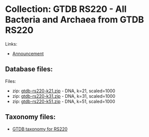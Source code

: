 # Collection: GTDB RS220 - All Bacteria and Archaea from GTDB RS220

Links:
* [Announcement](https://forum.gtdb.ecogenomic.org/t/announcing-gtdb-r09-rs220/595)

## Database files:

Files:
* zip: [gtdb-rs220-k21.zip](https://farm.cse.ucdavis.edu/~ctbrown/sourmash-db/gtdb-rs220/gtdb-rs220-k21.zip) - DNA, k=21, scaled=1000
* zip: [gtdb-rs220-k31.zip](https://farm.cse.ucdavis.edu/~ctbrown/sourmash-db/gtdb-rs220/gtdb-rs220-k31.zip) - DNA, k=31, scaled=1000
* zip: [gtdb-rs220-k51.zip](https://farm.cse.ucdavis.edu/~ctbrown/sourmash-db/gtdb-rs220/gtdb-rs220-k51.zip) - DNA, k=51, scaled=1000


## Taxonomy files:

* [GTDB taxonomy for RS220](https://farm.cse.ucdavis.edu/~ctbrown/sourmash-db/gtdbrs220_taxonomy_file)

